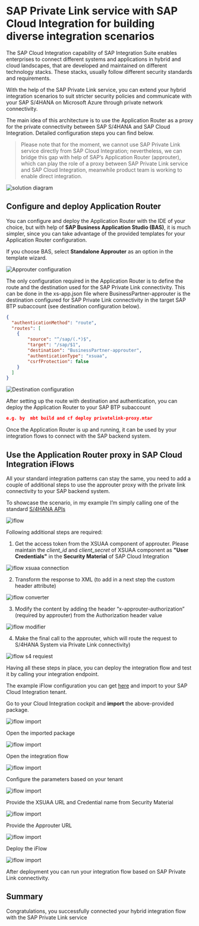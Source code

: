# SAP Private Link service with SAP Cloud Integration for building diverse integration scenarios

The SAP Cloud Integration capability of SAP Integration Suite enables enterprises to connect different systems and applications in hybrid and cloud landscapes, that are developed and maintained on different technology stacks. These stacks, usually follow different security standards and requirements. 

With the help of the SAP Private Link service, you can extend your hybrid integration scenarios to suit stricter security policies and communicate with your SAP S/4HANA on Microsoft Azure through private network connectivity. 

The main idea of this architecture is to use the Application Router as a proxy for the private connectivity between SAP S/4HANA and SAP Cloud Integration. Detailed configuration steps you can find below.

>Please note that for the moment, we cannot use SAP Private Link service directly from SAP Cloud Integration; nevertheless, we can bridge this gap with help of SAP’s Application Router (approuter), which can play the role of a proxy between SAP Private Link service and SAP Cloud Integration, meanwhile product team is working to enable direct integration.

![solution diagram](../img/approuter-cloudintegration.png)


## Configure and deploy Application Router 

You can configure and deploy the Application Router with the IDE of your choice, but with help of **SAP Business Application Studio (BAS)**, it is much simpler, since you can take advantage of the provided templates for your Application Router configuration. 

If you choose BAS, select **Standalone Approuter** as an option in the template wizard. 

![Approuter configuration](../img/approuter-config.png)

The only configuration required in the Application Router is to define the route and the destination used for the SAP Private Link connectivity. This can be done in the xs-app.json file where BusinessPartner-approuter is the destination configured for SAP Private Link connectivity in the target SAP BTP subaccount (see destination configuration below).  

 
```json
{ 
  "authenticationMethod": "route", 
  "routes": [ 
    { 
        "source": "^/sap/(.*)$", 
        "target": "/sap/$1", 
        "destination": "BusinessPartner-approuter", 
        "authenticationType": "xsuaa", 
        "csrfProtection": false 
    } 
  ] 
} 
```

![Destination configuration](../img/destination-config.png)

After setting up the route with destination and authentication, you can deploy the Application Router to your SAP BTP subaccount 
```json
e.g. by  mbt build and cf deploy privatelink-proxy.mtar 
```

Once the Application Router is up and running, it can be used by your integration flows to connect with the SAP backend system. 

## Use the Application Router proxy in SAP Cloud Integration iFlows

All your standard integration patterns can stay the same, you need to add a couple of additional steps to use the approuter proxy with the private link connectivity to your SAP backend system.

To showcase the scenario, in my example I’m simply calling one of the standard [S/4HANA APIs](https://api.sap.com/package/S4HANAOPAPI/all)

![iflow](../img/iflow.png)

Following additional steps are required:

1.	Get the access token from the XSUAA component of approuter. Please maintain the *client_id* and *client_secret* of XSUAA component as **"User Credentials"** in the **Security Material** of SAP Cloud Integration

 ![iflow xsuaa connection](../img/iflow-connection.png)

2.	Transform the response to XML (to add in a next step the custom header attribute)

  ![iflow converter](../img/iflow-converter.png)

3.	Modify the content by adding the header “x-approuter-authorization” (required by approuter) from the Authorization header value

  ![iflow modifier](../img/iflow-content-modifier.png)

4.	Make the final call to the approuter, which will route the request to S/4HANA System via Private Link connectivity)

  ![iflow s4 requiest](../img/iflow-s4-connection.png)

Having all these steps in place, you can deploy the integration flow and test it by calling your integration endpoint.

The example iFlow configuration you can get [here](iflow/PrivateLinkProxy.zip) and import to your SAP Cloud Integration tenant.

Go to your Cloud Integration cockpit and **import** the above-provided package.

  ![iflow import](../img/iflow-import.png)

Open the imported package

  ![iflow import](../img/iflow-import-open.png)

Open the integration flow

  ![iflow import](../img/iflow-open.png)

Configure the parameters based on your tenant

  ![iflow import](../img/iflow-configure.png)

Provide the XSUAA URL and Credential name from Security Material

  ![iflow import](../img/iflow-configure1.png)

Provide the Approuter URL

  ![iflow import](../img/iflow-configure2.png)

Deploy the iFlow

  ![iflow import](../img/iflow-deploy.png)

After deployment you can run your integration flow based on SAP Private Link connectivity.

## Summary

Congratulations, you successfully connected your hybrid integration flow with the SAP Private Link service



